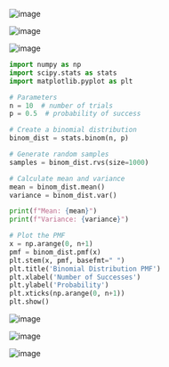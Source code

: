 ![image](https://github.com/yangshiteng/Data-Science-Learning-Path/assets/60442877/72807d6a-6f79-47e3-81ac-cdf2094a2ca3)

![image](https://github.com/yangshiteng/Data-Science-Learning-Path/assets/60442877/d9b5b4b8-e35e-4e29-8028-20e5d79bb1ad)

![image](https://github.com/yangshiteng/Data-Science-Learning-Path/assets/60442877/5cbef6f9-1012-4b55-b778-80409c0ef72c)

```python
import numpy as np
import scipy.stats as stats
import matplotlib.pyplot as plt

# Parameters
n = 10  # number of trials
p = 0.5  # probability of success

# Create a binomial distribution
binom_dist = stats.binom(n, p)

# Generate random samples
samples = binom_dist.rvs(size=1000)

# Calculate mean and variance
mean = binom_dist.mean()
variance = binom_dist.var()

print(f"Mean: {mean}")
print(f"Variance: {variance}")

# Plot the PMF
x = np.arange(0, n+1)
pmf = binom_dist.pmf(x)
plt.stem(x, pmf, basefmt=" ")
plt.title('Binomial Distribution PMF')
plt.xlabel('Number of Successes')
plt.ylabel('Probability')
plt.xticks(np.arange(0, n+1))
plt.show()
```
![image](https://github.com/yangshiteng/Data-Science-Learning-Path/assets/60442877/10d380e1-f791-4fa0-b95f-cf3db5d8de66)

![image](https://github.com/yangshiteng/Data-Science-Learning-Path/assets/60442877/c39ebcfd-f40d-4e08-8c85-5609017b8154)

![image](https://github.com/yangshiteng/Data-Science-Learning-Path/assets/60442877/4b16d208-fd7d-449d-b4f0-400912d63597)
